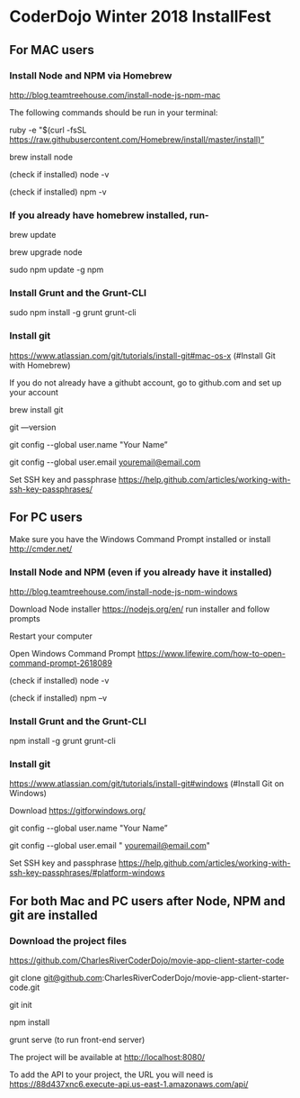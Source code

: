 # CoderDojo Winter 2018 InstallFest

## For MAC users

### Install Node and NPM via Homebrew

<http://blog.teamtreehouse.com/install-node-js-npm-mac>

The following commands should be run in your terminal:

ruby -e "$(curl -fsSL <https://raw.githubusercontent.com/Homebrew/install/master/install)”>

brew install node

(check if installed) node -v

(check if installed) npm -v

### If you already have homebrew installed, run-

brew update

brew upgrade node

sudo npm update -g npm

### Install Grunt and the Grunt-CLI

sudo npm install -g grunt grunt-cli

### Install git

<https://www.atlassian.com/git/tutorials/install-git#mac-os-x> (#Install Git with Homebrew)

If you do not already have a githubt account, go to github.com and set up your account

brew install git

git —version

git config --global user.name "Your Name”

git config --global user.email youremail@email.com

Set SSH key and passphrase <https://help.github.com/articles/working-with-ssh-key-passphrases/>

## For PC users

Make sure you have the Windows Command Prompt installed or install <http://cmder.net/>

### Install Node and NPM (even if you already have it installed)

<http://blog.teamtreehouse.com/install-node-js-npm-windows>

Download Node installer <https://nodejs.org/en/> run installer and follow prompts

Restart your computer

Open Windows Command Prompt <https://www.lifewire.com/how-to-open-command-prompt-2618089>

(check if installed) node -v

(check if installed) npm –v

### Install Grunt and the Grunt-CLI

npm install -g grunt grunt-cli

### Install git

<https://www.atlassian.com/git/tutorials/install-git#windows> (#Install Git on Windows)

Download <https://gitforwindows.org/>

git config --global user.name "Your Name”

git config --global user.email " youremail@email.com"

Set SSH key and passphrase <https://help.github.com/articles/working-with-ssh-key-passphrases/#platform-windows>


## For both Mac and PC users after Node, NPM and git are installed

### Download the project files

<https://github.com/CharlesRiverCoderDojo/movie-app-client-starter-code>

git clone git@github.com:CharlesRiverCoderDojo/movie-app-client-starter-code.git

git init

npm install

grunt serve (to run front-end server)

The project will be available at <http://localhost:8080/>

To add the API to your project, the URL you will need is <https://88d437xnc6.execute-api.us-east-1.amazonaws.com/api/>
